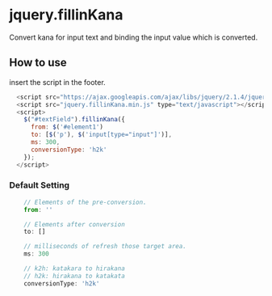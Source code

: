 # jquery.fillinKana
Convert kana for input text and binding the input value which is converted.

## How to use

insert the script in the footer.

```javascript
  <script src="https://ajax.googleapis.com/ajax/libs/jquery/2.1.4/jquery.min.js"></script>
  <script src="jquery.fillinKana.min.js" type="text/javascript"></script>
  <script>
    $("#textField").fillinKana({
      from: $('#element1')
      to: [$('p'), $('input[type="input"]')],
      ms: 300,
      conversionType: 'h2k'
    });
  </script>
```

### Default Setting
```javascript
    // Elements of the pre-conversion.
    from: ''

    // Elements after conversion
    to: []

    // milliseconds of refresh those target area.
    ms: 300

    // k2h: katakara to hirakana
    // h2k: hirakana to katakata
    conversionType: 'h2k'
```

